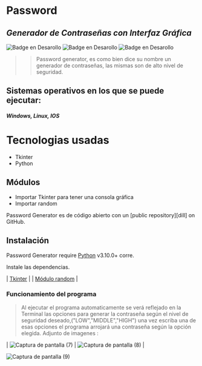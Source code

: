 # Password
## _Generador de Contraseñas con Interfaz Gráfica_

 ![Badge en Desarollo](https://img.shields.io/badge/Creaci%C3%B3n-17--11--22-brightgreen) ![Badge en Desarollo](https://img.shields.io/badge/C%C3%B3digo%20-EN%20DESARROLLO-yellow) ![Badge en Desarollo](https://img.shields.io/badge/PassWord--Generator-v1.0-blue)


>> Password generator, es como bien dice su nombre un generador de contraseñas, 
las mismas son de alto nivel de seguridad.

## Sistemas operativos en los que se puede ejecutar:
#### _Windows, Linux, IOS_ 

# Tecnologias usadas

- Tkinter
- Python

 ## Módulos
- Importar Tkinter para tener una consola gráfica
- Importar random 


 Password Generator  es de código abierto con un [public repository][dill]
 on GitHub.

## Instalación

Password Generator require [Python](https://www.python.org/) v3.10.0+ corre.

Instale las dependencias.

 | [Tkinter](https://docs.python.org/es/3/library/tkinter.html#tkinter-modules) |
| [Módulo random](https://docs.python.org/es/3/library/random.html?highlight=random#module-random) |


### Funcionamiento del programa

> Al ejecutar el programa automaticamente se verá reflejado en la Terminal las opciones para generar la contraseña según el nivel de seguridad deseado,("LOW","MIDDLE","HIGH") una vez escriba una de esas opciones el programa arrojará una contraseña según la opción elegida.
Adjunto de imagenes :

|
![Captura de pantalla (7)](https://user-images.githubusercontent.com/118028611/204072204-9eb96eed-f3c0-409c-be2e-988938b0ec63.png)
|
![Captura de pantalla (8)](https://user-images.githubusercontent.com/118028611/204072221-5e8f840d-90ee-4d9f-b492-41f7f50fbdd5.png) |

![Captura de pantalla (9)](https://user-images.githubusercontent.com/118028611/204072225-e2b39479-564a-4170-adc8-5003b2c64802.png)
